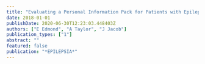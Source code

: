 ```yaml
---
title: "Evaluating a Personal Information Pack for Patients with Epilepsy"
date: 2018-01-01
publishDate: 2020-06-30T12:23:03.448403Z
authors: ["E Edmond", "A Taylor", "J Jacob"]
publication_types: ["1"]
abstract: ""
featured: false
publication: "*EPILEPSIA*"
---
```


